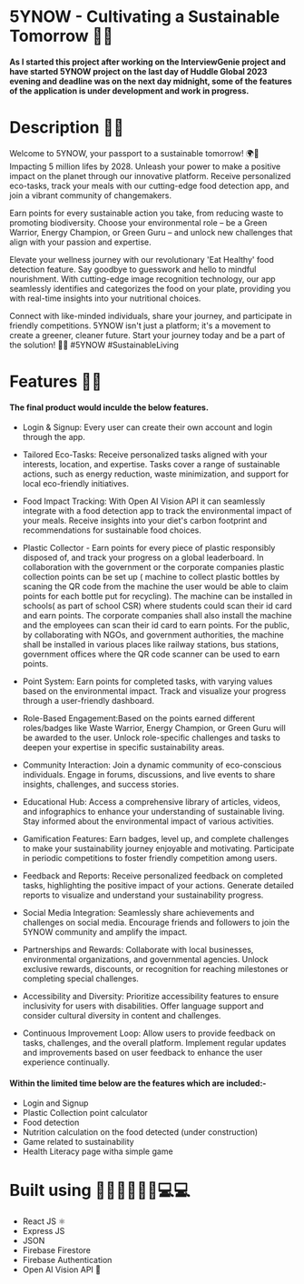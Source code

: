 # 5YNOW - Cultivating a Sustainable Tomorrow 🚀🚀

#### As I started this project after working on the InterviewGenie project and have started 5YNOW project on the last day of Huddle Global 2023 evening and deadline was on the next day midnight, some of the features of the application is under development and work in progress. 

# Description 📄📄

Welcome to 5YNOW, your passport to a sustainable tomorrow! 🌍💚 Impacting 5 million lifes by 2028. Unleash your power to make a positive impact on the planet through our innovative platform. Receive personalized eco-tasks, track your meals with our cutting-edge food detection app, and join a vibrant community of changemakers.

Earn points for every sustainable action you take, from reducing waste to promoting biodiversity. Choose your environmental role – be a   Green Warrior, Energy Champion, or Green Guru – and unlock new challenges that align with your passion and expertise.

Elevate your wellness journey with our revolutionary 'Eat Healthy' food detection feature. Say goodbye to guesswork and hello to mindful nourishment. With cutting-edge image recognition technology, our app seamlessly identifies and categorizes the food on your plate, providing you with real-time insights into your nutritional choices.

Connect with like-minded individuals, share your journey, and participate in friendly competitions. 5YNOW isn't just a platform; it's a movement to create a greener, cleaner future. Start your journey today and be a part of the solution! 🌱🌟 #5YNOW #SustainableLiving

# Features 📱📱

#### The final product would inculde the below features.

- Login & Signup: Every user can create their own account and login through the app.
  
- Tailored Eco-Tasks:
Receive personalized tasks aligned with your interests, location, and expertise.
Tasks cover a range of sustainable actions, such as energy reduction, waste minimization, and support for local eco-friendly initiatives.

- Food Impact Tracking: With Open AI Vision API it can seamlessly integrate with a food detection app to track the environmental impact of your meals.
Receive insights into your diet's carbon footprint and recommendations for sustainable food choices.

- Plastic Collector - Earn points for every piece of plastic responsibly disposed of, and track your progress on a global leaderboard. In collaboration with the government or the corporate companies plastic collection points can be set up ( machine to collect plastic bottles by scaning the QR code from the machine the user would be able to claim points for each bottle put for recycling). The machine can be installed in schools( as part of school CSR) where students could scan their id card and earn points. The corporate companies shall also install the machine and the employees can scan their id card to earn points. For the public, by collaborating with NGOs, and government authorities, the machine shall be installed in various places like railway stations, bus stations, government offices where the QR code scanner can be used to earn points.

- Point System: Earn points for completed tasks, with varying values based on the environmental impact. Track and visualize your progress through a user-friendly dashboard.

- Role-Based Engagement:Based on the points earned different roles/badges like Waste Warrior, Energy Champion, or Green Guru will be awarded to the user. Unlock role-specific challenges and tasks to deepen your expertise in specific sustainability areas.

- Community Interaction: Join a dynamic community of eco-conscious individuals.
Engage in forums, discussions, and live events to share insights, challenges, and success stories.

- Educational Hub:
Access a comprehensive library of articles, videos, and infographics to enhance your understanding of sustainable living.
Stay informed about the environmental impact of various activities.

- Gamification Features: Earn badges, level up, and complete challenges to make your sustainability journey enjoyable and motivating.
Participate in periodic competitions to foster friendly competition among users.

- Feedback and Reports: Receive personalized feedback on completed tasks, highlighting the positive impact of your actions.
Generate detailed reports to visualize and understand your sustainability progress.

- Social Media Integration: Seamlessly share achievements and challenges on social media.
Encourage friends and followers to join the 5YNOW community and amplify the impact.

- Partnerships and Rewards: Collaborate with local businesses, environmental organizations, and governmental agencies.
Unlock exclusive rewards, discounts, or recognition for reaching milestones or completing special challenges.

- Accessibility and Diversity: Prioritize accessibility features to ensure inclusivity for users with disabilities.
Offer language support and consider cultural diversity in content and challenges.

- Continuous Improvement Loop: Allow users to provide feedback on tasks, challenges, and the overall platform.
Implement regular updates and improvements based on user feedback to enhance the user experience continually.

#### Within the limited time below are the features which are included:-
- Login and Signup
- Plastic Collection point calculator
- Food detection
- Nutrition calculation on the food detected (under construction)
- Game related to sustainability
- Health Literacy page witha simple game

# Built using 🧑🏻‍💻🧑🏻‍💻💻💻
- React JS ⚛️
- Express JS 
- JSON
- Firebase Firestore
- Firebase Authentication
- Open AI Vision API 🤖

